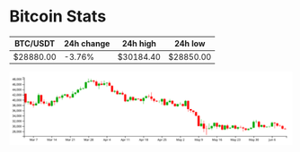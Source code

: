 # Bitcoin Stats

BTC/USDT|24h change|24h high|24h low|
|---|---|---|---|
|$28880.00|-3.76%|$30184.40|$28850.00|

<img src="./chart.svg">
